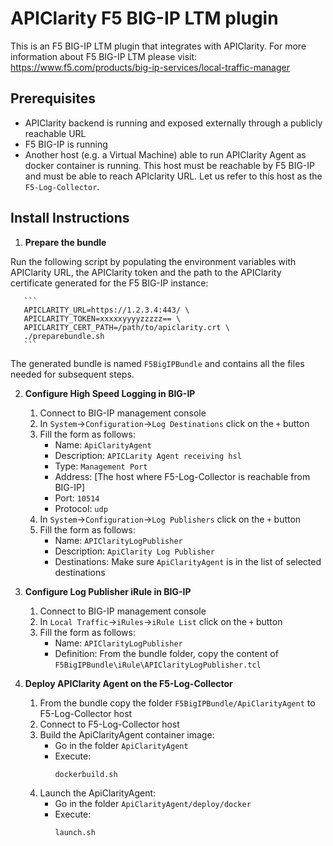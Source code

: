 # APIClarity F5 BIG-IP LTM plugin

This is an F5 BIG-IP LTM plugin that integrates with APIClarity.
For more information about F5 BIG-IP LTM please visit: https://www.f5.com/products/big-ip-services/local-traffic-manager


## Prerequisites

* APIClarity backend is running and exposed externally through a publicly reachable URL
* F5 BIG-IP is running
* Another host (e.g. a Virtual Machine) able to run APIClarity Agent as docker container is running. This host must be reachable by F5 BIG-IP and must be able to reach APIclarity URL. Let us refer to this host as the `F5-Log-Collector`.

## Install Instructions
1. **Prepare the bundle**

 Run the following script by populating the environment variables with APIClarity URL, the APIClarity token and the path to the APIClarity certificate generated for the F5 BIG-IP instance:

       ```
       APICLARITY_URL=https://1.2.3.4:443/ \
       APICLARITY_TOKEN=xxxxxyyyyzzzzz== \
       APICLARITY_CERT_PATH=/path/to/apiclarity.crt \
       ./preparebundle.sh
       ```
 The generated bundle is named `F5BigIPBundle` and contains all the files needed for subsequent steps.

2. **Configure High Speed Logging in BIG-IP**

    1. Connect to BIG-IP management console
    2. In `System`->`Configuration`->`Log Destinations` click on the `+` button
    3. Fill the form as follows:
       * Name: `ApiClarityAgent`
       * Description: `APICLarity Agent receiving hsl`
       * Type: `Management Port`
       * Address: [The host where F5-Log-Collector is reachable from BIG-IP]
       * Port: `10514`
       * Protocol: `udp`
    5. In `System`->`Configuration`->`Log Publishers` click on the `+` button
    6. Fill the form as follows:
       * Name: `APIClarityLogPublisher`
       * Description: `ApiClarity Log Publisher`
       * Destinations: Make sure `ApiClarityAgent` is in the list of selected destinations 

3. **Configure Log Publisher iRule in BIG-IP**

    1. Connect to BIG-IP management console
    2. In `Local Traffic`->`iRules`->`iRule List` click on the `+` button
    3. Fill the form as follows:
       * Name: `APIClarityLogPublisher`
       * Definition: From the bundle folder, copy the content of `F5BigIPBundle\iRule\APIClarityLogPublisher.tcl`

4. **Deploy APIClarity Agent on the F5-Log-Collector**

   1. From the bundle copy the folder `F5BigIPBundle/ApiClarityAgent` to F5-Log-Collector host
   2. Connect to F5-Log-Collector host
   3. Build the ApiClarityAgent container image:
      * Go in the folder `ApiClarityAgent`
      * Execute: 
        ```
        dockerbuild.sh
        ```
   4. Launch the ApiClarityAgent:
      * Go in the folder `ApiClarityAgent/deploy/docker`
      * Execute:
        ```
        launch.sh
        ```

